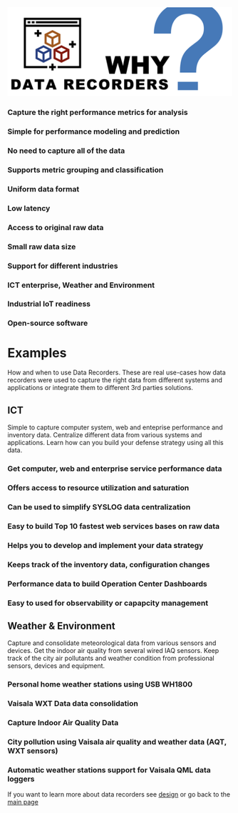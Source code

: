 
<img src="/docs/img/recorders-why2.png" />


### Capture the right performance metrics for analysis

### Simple for performance modeling and prediction

### No need to capture all of the data 

### Supports metric grouping and classification

### Uniform data format  

### Low latency

### Access to original raw data

### Small raw data size

### Support for different industries 

### ICT enterprise, Weather and Environment

### Industrial IoT readiness

### Open-source software


# Examples

How and when to use Data Recorders. These are real use-cases how data recorders were used to capture the right data from different systems and applications or integrate them to different 3rd parties solutions.

## ICT
Simple to capture computer system, web and enteprise performance and inventory data. Centralize different data from various systems and applications. Learn how can you build your defense strategy using all this data.

### Get computer, web and enterprise service performance data 
### Offers access to resource utilization and saturation
### Can be used to simplify SYSLOG data centralization 
### Easy to build Top 10 fastest web services bases on raw data
### Helps you to develop and implement your data strategy
### Keeps track of the inventory data, configuration changes
### Performance data to build Operation Center Dashboards
### Easy to used for observability or capapcity management

## Weather & Environment

Capture and consolidate meteorological data from various sensors and devices. Get the indoor air quality from several wired IAQ sensors. Keep track of the city air pollutants and weather condition from professional sensors, devices and equipment. 

### Personal home weather stations using USB WH1800
### Vaisala WXT Data data consolidation
### Capture Indoor Air Quality Data
### City pollution using Vaisala air quality and weather data (AQT, WXT sensors)
### Automatic weather stations support for Vaisala QML data loggers

If you want to learn more about data recorders see [design](design.md) or go back to the [main page](https://github.com/sparvu/data-recorders)

